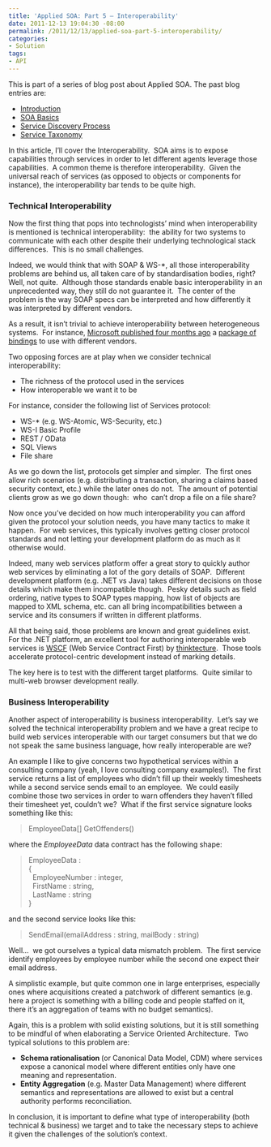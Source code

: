 ```yaml
---
title: 'Applied SOA: Part 5 – Interoperability'
date: 2011-12-13 19:04:30 -08:00
permalink: /2011/12/13/applied-soa-part-5-interoperability/
categories:
- Solution
tags:
- API
---
```

<p>This is part of a series of blog post about Applied SOA. The past blog entries are:</p>  <ul>   <li><a href="http://vincentlauzon.wordpress.com/2011/06/17/applied-soa-part-1-introduction/">Introduction</a> </li>    <li><a title="Preview “Applied SOA- Part 2 – SOA Basics”" href="http://vincentlauzon.wordpress.com/2011/11/27/applied-soa-part-2-soa-basics/">SOA Basics</a> </li>    <li><a href="http://vincentlauzon.wordpress.com/2011/11/29/applied-soa-part-3-service-discovery-process/">Service Discovery Process</a> </li>    <li><a href="http://vincentlauzon.wordpress.com/2011/12/09/applied-soa-part-4-service-taxonomy/">Service Taxonomy</a> </li> </ul>  <p>In this article, I’ll cover the Interoperability.&#160; SOA aims is to expose capabilities through services in order to let different agents leverage those capabilities.&#160; A common theme is therefore interoperability.&#160; Given the universal reach of services (as opposed to objects or components for instance), the interoperability bar tends to be quite high.</p>  <h3>Technical Interoperability</h3>  <p>Now the first thing that pops into technologists’ mind when interoperability is mentioned is technical interoperability:&#160; the ability for two systems to communicate with each other despite their underlying technological stack differences.&#160; This is no small challenges.</p>  <p>Indeed, we would think that with SOAP &amp; WS-*, all those interoperability problems are behind us, all taken care of by standardisation bodies, right?&#160; Well, not quite.&#160; Although those standards enable basic interoperability in an unprecedented way, they still do not guarantee it.&#160; The center of the problem is the way SOAP specs can be interpreted and how differently it was interpreted by different vendors.</p>  <p>As a result, it isn’t trivial to achieve interoperability between heterogeneous systems.&#160; For instance, <a href="http://vincentlauzon.wordpress.com/2011/08/02/wcf-express-interop-bindings/">Microsoft published four months ago</a> a <a href="http://wcf.codeplex.com/wikipage?title=WCF%20Express%20Interop%20Bindings">package of bindings</a> to use with different vendors.</p>  <p>Two opposing forces are at play when we consider technical interoperability:</p>  <ul>   <li>The richness of the protocol used in the services </li>    <li>How interoperable we want it to be </li> </ul>  <p>For instance, consider the following list of Services protocol: </p>  <ul>   <li>WS-* (e.g. WS-Atomic, WS-Security, etc.)</li>    <li>WS-I Basic Profile</li>    <li>REST / OData</li>    <li>SQL Views</li>    <li>File share</li> </ul>  <p>As we go down the list, protocols get simpler and simpler.&#160; The first ones allow rich scenarios (e.g. distributing a transaction, sharing a claims based security context, etc.) while the later ones do not.&#160; The amount of potential clients grow as we go down though:&#160; who&#160; can’t drop a file on a file share?</p>  <p>Now once you’ve decided on how much interoperability you can afford given the protocol your solution needs, you have many tactics to make it happen.&#160; For web services, this typically involves getting closer protocol standards and not letting your development platform do as much as it otherwise would.</p>  <p>Indeed, many web services platform offer a great story to quickly author web services by eliminating a lot of the gory details of SOAP.&#160; Different development platform (e.g. .NET vs Java) takes different decisions on those details which make them incompatible though.&#160; Pesky details such as field ordering, native types to SOAP types mapping, how list of objects are mapped to XML schema, etc. can all bring incompatibilities between a service and its consumers if written in different platforms.</p>  <p>All that being said, those problems are known and great guidelines exist.&#160; For the .NET platform, an excellent tool for authoring interoperable web services is <a href="http://www.thinktecture.com/resourcearchive/tools-and-software/wscf">WSCF</a> (Web Service Contract First) by <a href="http://www.thinktecture.com/">thinktecture</a>.&#160; Those tools accelerate protocol-centric development instead of marking details.</p>  <p>The key here is to test with the different target platforms.&#160; Quite similar to multi-web browser development really.</p>  <h3>Business Interoperability</h3>  <p>Another aspect of interoperability is business interoperability.&#160; Let’s say we solved the technical interoperability problem and we have a great recipe to build web services interoperable with our target consumers but that we do not speak the same business language, how really interoperable are we?</p>  <p>An example I like to give concerns two hypothetical services within a consulting company (yeah, I love consulting company examples!).&#160; The first service returns a list of employees who didn’t fill up their weekly timesheets while a second service sends email to an employee.&#160; We could easily combine those two services in order to warn offenders they haven’t filled their timesheet yet, couldn’t we?&#160; What if the first service signature looks something like this:</p>  <blockquote>   <p>EmployeeData[] GetOffenders()</p> </blockquote>  <p>where the <em>EmployeeData</em> data contract has the following shape:</p>  <blockquote>   <p><font>EmployeeData :</font>       <br /><font>{        <br />&#160; EmployeeNumber : integer,         <br />&#160; FirstName : string,</font>       <br /><font>&#160; LastName : string</font>       <br /><font>}</font></p> </blockquote>  <p>and the second service looks like this:</p>  <blockquote>   <p>SendEmail(emailAddress : string, mailBody : string)</p> </blockquote>  <p>Well…&#160; we got ourselves a typical data mismatch problem.&#160; The first service identify employees by employee number while the second one expect their email address.</p>  <p>A simplistic example, but quite common one in large enterprises, especially ones where acquisitions created a patchwork of different semantics (e.g. here a project is something with a billing code and people staffed on it, there it’s an aggregation of teams with no budget semantics).</p>  <p>Again, this is a problem with solid existing solutions, but it is still something to be mindful of when elaborating a Service Oriented Architecture.&#160; Two typical solutions to this problem are:</p>  <ul>   <li><strong>Schema rationalisation </strong>(or Canonical Data Model, CDM) where services expose a canonical model where different entities only have one meaning and representation.</li>    <li><strong>Entity Aggregation</strong> (e.g. Master Data Management) where different semantics and representations are allowed to exist but a central authority performs reconciliation.</li> </ul>  <p>In conclusion, it is important to define what type of interoperability (both technical &amp; business) we target and to take the necessary steps to achieve it given the challenges of the solution’s context.</p>